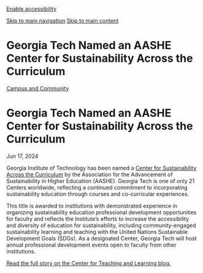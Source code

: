[Enable accessibility](https://www.gatech.edu/news/2024/06/17/georgia-tech-named-aashe-center-sustainability-across-curriculum#)

 [Skip to main navigation](https://www.gatech.edu/news/2024/06/17/georgia-tech-named-aashe-center-sustainability-across-curriculum#main-navigation) [Skip to main content](https://www.gatech.edu/news/2024/06/17/georgia-tech-named-aashe-center-sustainability-across-curriculum#main-content)

# Georgia Tech Named an AASHE Center for Sustainability Across the Curriculum

[Campus and Community](https://www.gatech.edu/news/topic/campus-and-community)

# Georgia Tech Named an AASHE Center for Sustainability Across the Curriculum

Jun 17, 2024


Georgia Institute of Technology has been named a [Center for Sustainability Across the Curriculum](https://www.aashe.org/partners/centers-for-sustainability-across-the-curriculum/) by the Association for the Advancement of Sustainability in Higher Education (AASHE). Georgia Tech is one of only 21 Centers worldwide, reflecting a continued commitment to incorporating sustainability education through courses and co-curricular experiences.

This title is awarded to institutions with demonstrated experience in organizing sustainability education professional development opportunities for faculty and reflects the Institute’s efforts to increase the accessibility and diversity of education for sustainability, including community-engaged sustainability learning and teaching with the United Nations Sustainable Development Goals (SDGs). As a designated Center, Georgia Tech will host annual professional development events open to faculty from other institutions.

[Read the full story on the Center for Teaching and Learning blog.](https://blog.ctl.gatech.edu/2024/06/17/georgia-tech-named-an-aashe-center-for-sustainability-across-the-curriculum/)